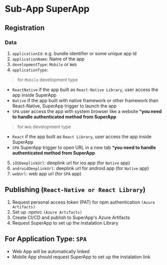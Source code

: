# Sub-App SuperApp

## Registration

### Data
1. `applicationId`: e.g. bundle identifier or some unique app id
2. `applicationName`: Name of the app
3. `developmentType`: `Mobile` or `Web`
4. `applicationType`:
> for `Mobile` development type
- `ReactNative` if the app built as `React-Native Library`, user access the app inside SuperApp
- `Native` if the app built with native framework or other framework than React-Native, SuperApp trigger to launch the app
- `SPA` user access the app with system browser like a website ***you need to handle authenticated method from SuperApp**
> for `Web` development type
- `React` if the app built as `React Library`, user access the app inside SuperApp
- `SPA` SuperApp trigger to open URL in a new tab  ***you need to handle authenticated method from SuperApp**
5. `iOSDeeplinkUrl`: deeplink url for ios app (for `Native` app)
6. `androidDeeplinkUrl`: deeplink url for android app (for `Native` app)
7. `webUrl`: web app url (for `SPA` app)

## Publishing (`React-Native or React Library`)
1. Request personal access token (PAT) for npm authentication `(Azure Artifacts)`
2. Set up .npmrc `(Azure Artifacts)`
3. Create CI/CD and publish to SuperApp's Azure Artifacts
4. Request SuperApp to set up the instalation Library

## For Application Type: `SPA`
* Web App will be automatically linked
* Mobile App should request SuperApp to set up the instalation link
